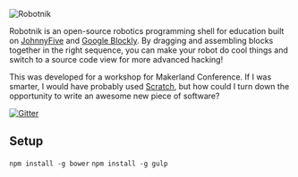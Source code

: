 ![Robotnik](http://makenai.github.io/robotnik/assets/screenshot.jpg)

Robotnik is an open-source robotics programming shell for education built on [JohnnyFive](https://github.com/rwaldron/johnny-five) and [Google Blockly](https://developers.google.com/blockly/). By dragging and assembling blocks together in the right sequence, you can make your robot do cool things and switch to a source code view for more advanced hacking!

This was developed for a workshop for Makerland Conference. If I was smarter, I would have probably used [Scratch](http://scratch.mit.edu/), but how could I turn down the opportunity to write an awesome new piece of software?

[![Gitter](https://badges.gitter.im/Join%20Chat.svg)](https://gitter.im/makenai/robotnik?utm_source=badge&utm_medium=badge&utm_campaign=pr-badge&utm_content=badge)

## Setup

`npm install -g bower`
`npm install -g gulp`
